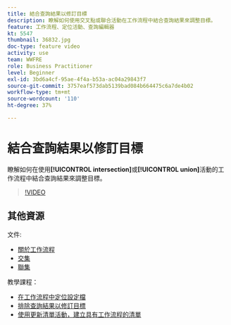 ```yaml
---
title: 結合查詢結果以修訂目標
description: 瞭解如何使用交叉點或聯合活動在工作流程中結合查詢結果來調整目標。
feature: 工作流程、定位活動、查詢編輯器
kt: 5547
thumbnail: 36832.jpg
doc-type: feature video
activity: use
team: WWFRE
role: Business Practitioner
level: Beginner
exl-id: 3bd6a4cf-95ae-4f4a-b53a-ac04a29843f7
source-git-commit: 3757eaf573dab5139bad084b664475c6a7de4b02
workflow-type: tm+mt
source-wordcount: '110'
ht-degree: 37%

---
```


# 結合查詢結果以修訂目標

瞭解如何在使用&#x200B;**[!UICONTROL intersection]**&#x200B;或&#x200B;**[!UICONTROL union]**&#x200B;活動的工作流程中結合查詢結果來調整目標。

>[!VIDEO](https://video.tv.adobe.com/v/36832?quality=12)

## 其他資源

文件:

* [關於工作流程](https://experienceleague.adobe.com/docs/campaign-classic/using/automating-with-workflows/introduction/about-workflows.html)
* [交集](https://experienceleague.adobe.com/docs/campaign-classic/using/automating-with-workflows/targeting-activities/intersection.html)
* [聯集](https://experienceleague.adobe.com/docs/campaign-classic/using/automating-with-workflows/targeting-activities/union.html)

教學課程：

* [在工作流程中定位設定檔](/help/getting-started/targeting-profiles-in-a-workflow.md)
* [排除查詢結果以修訂目標](/help/automating-with-workflows/refining-targets-by-excluding-query-results.md)
* [使用更新清單活動，建立具有工作流程的清單](/help/automating-with-workflows/using-the-update-list-activity.md)
